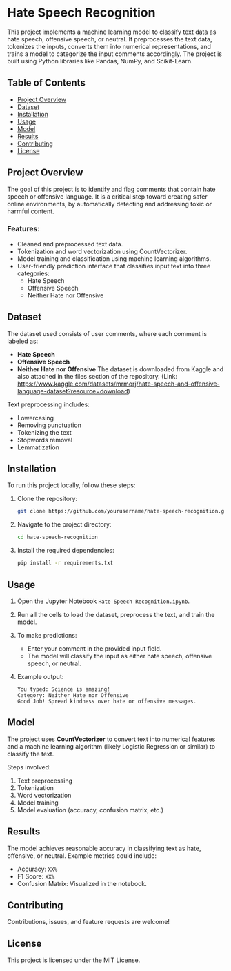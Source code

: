 # Hate Speech Recognition

This project implements a machine learning model to classify text data as hate speech, offensive speech, or neutral. It preprocesses the text data, tokenizes the inputs, converts them into numerical representations, and trains a model to categorize the input comments accordingly. The project is built using Python libraries like Pandas, NumPy, and Scikit-Learn.

## Table of Contents

- [Project Overview](#project-overview)
- [Dataset](#dataset)
- [Installation](#installation)
- [Usage](#usage)
- [Model](#model)
- [Results](#results)
- [Contributing](#contributing)
- [License](#license)

## Project Overview

The goal of this project is to identify and flag comments that contain hate speech or offensive language. It is a critical step toward creating safer online environments, by automatically detecting and addressing toxic or harmful content.

### Features:
- Cleaned and preprocessed text data.
- Tokenization and word vectorization using CountVectorizer.
- Model training and classification using machine learning algorithms.
- User-friendly prediction interface that classifies input text into three categories:
  - Hate Speech
  - Offensive Speech
  - Neither Hate nor Offensive

## Dataset

The dataset used consists of user comments, where each comment is labeled as:
- **Hate Speech**
- **Offensive Speech**
- **Neither Hate nor Offensive**
The dataset is downloaded from Kaggle and also attached in the files section of the repository. (Link: https://www.kaggle.com/datasets/mrmorj/hate-speech-and-offensive-language-dataset?resource=download)

Text preprocessing includes:
- Lowercasing
- Removing punctuation
- Tokenizing the text
- Stopwords removal
- Lemmatization

## Installation

To run this project locally, follow these steps:

1. Clone the repository:
   ```bash
   git clone https://github.com/yourusername/hate-speech-recognition.git
   ```
   
2. Navigate to the project directory:
   ```bash
   cd hate-speech-recognition
   ```

3. Install the required dependencies:
   ```bash
   pip install -r requirements.txt
   ```

## Usage

1. Open the Jupyter Notebook `Hate Speech Recognition.ipynb`.
   
2. Run all the cells to load the dataset, preprocess the text, and train the model.

3. To make predictions:
   - Enter your comment in the provided input field.
   - The model will classify the input as either hate speech, offensive speech, or neutral.

4. Example output:
   ```
   You typed: Science is amazing!
   Category: Neither Hate nor Offensive
   Good Job! Spread kindness over hate or offensive messages.
   ```

## Model

The project uses **CountVectorizer** to convert text into numerical features and a machine learning algorithm (likely Logistic Regression or similar) to classify the text.

Steps involved:
1. Text preprocessing
2. Tokenization
3. Word vectorization
4. Model training
5. Model evaluation (accuracy, confusion matrix, etc.)

## Results

The model achieves reasonable accuracy in classifying text as hate, offensive, or neutral. Example metrics could include:
- Accuracy: `XX%`
- F1 Score: `XX%`
- Confusion Matrix: Visualized in the notebook.

## Contributing

Contributions, issues, and feature requests are welcome!

## License

This project is licensed under the MIT License.
